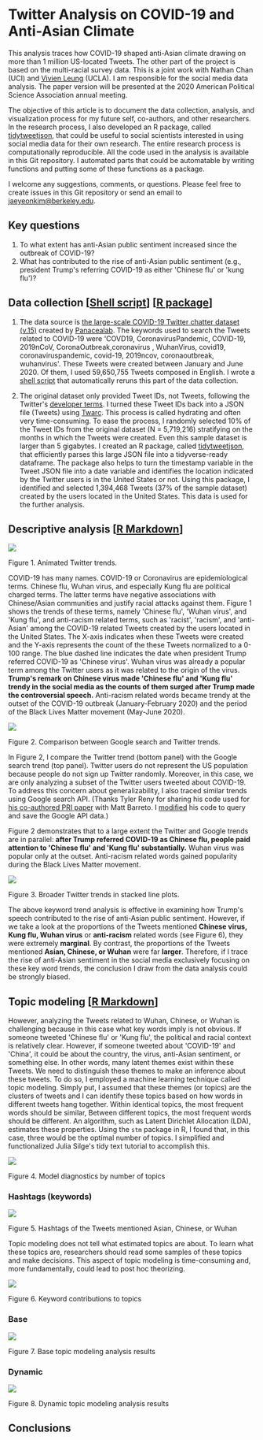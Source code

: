 
# Twitter Analysis on COVID-19 and Anti-Asian Climate

This analysis traces how COVID-19 shaped anti-Asian climate drawing on more than 1 million US-located Tweets. The other part of the project is based on the multi-racial survey data. This is a joint work with Nathan Chan (UCI) and [Vivien Leung](https://sites.google.com/view/vivienleung/home) (UCLA). I am responsible for the social media data analysis. The paper version will be presented at the 2020 American Political Science Association annual meeting.

The objective of this article is to document the data collection, analysis, and visualization process for my future self, co-authors, and other researchers. In the research process, I also developed an R package, called [tidytweetjson](https://github.com/jaeyk/tidytweetjson), that could be useful to social scientists interested in using social media data for their own research. The entire research process is computationally reproducible. All the code used in the analysis is available in this Git repository. I automated parts that could be automatable by writing functions and putting some of these functions as a package.

I welcome any suggestions, comments, or questions. Please feel free to create issues in this Git repository or send an email to [jaeyeonkim@berkeley.edu](mailto:jaeyeonkim@berkeley.edu).

## Key questions

1. To what extent has anti-Asian public sentiment increased since the outbreak of COVID-19?
2. What has contributed to the rise of anti-Asian public sentiment (e.g., president Trump's referring COVID-19 as either 'Chinese flu' or 'kung flu')?

## Data collection [[Shell script](https://github.com/jaeyk/covid19antiasian/blob/master/code/00_setup.sh)] [[R package](https://github.com/jaeyk/covid19antiasian/blob/master/code/00_setup.sh)]

1. The data source is [the large-scale COVID-19 Twitter chatter dataset (v.15)](https://zenodo.org/record/3902855#.XvZFBXVKhEZ) created by [Panacealab](http://www.panacealab.org/). The keywords used to search the Tweets related to COVID-19 were 'COVD19, CoronavirusPandemic, COVID-19, 2019nCoV, CoronaOutbreak,coronavirus , WuhanVirus, covid19, coronaviruspandemic, covid-19, 2019ncov, coronaoutbreak, wuhanvirus'. These Tweets were created between January and June 2020. Of them, I used 59,650,755 Tweets composed in English. I wrote a [shell script](https://github.com/jaeyk/covid19antiasian/blob/master/code/00_setup.sh) that automatically reruns this part of the data collection.

2. The original dataset only provided Tweet IDs, not Tweets, following the Twitter's [developer terms](https://developer.twitter.com/en/developer-terms/more-on-restricted-use-cases). I turned these Tweet IDs back into a JSON file (Tweets) using [Twarc](https://github.com/DocNow/twarc). This process is called hydrating and often very time-consuming. To ease the process, I randomly selected 10% of the Tweet IDs from the original dataset (N = 5,719,216) stratifying on the months in which the Tweets were created. Even this sample dataset is larger than 5 gigabytes. I created an R package, called [tidytweetjson](https://github.com/jaeyk/tidytweetjson), that efficiently parses this large JSON file into a tidyverse-ready dataframe. The package also helps to turn the timestamp variable in the Tweet JSON file into a date variable and identifies the location indicated by the Twitter users is in the United States or not. Using this package, I identified and selected 1,394,468 Tweets (37% of the sample dataset) created by the users located in the United States. This data is used for the further analysis.


## Descriptive analysis [[R Markdown](https://github.com/jaeyk/covid19antiasian/blob/master/code/03_explore.Rmd)]

![](https://github.com/jaeyk/covid19antiasian/blob/master/outputs/animated_twitter_plot.gif)

Figure 1. Animated Twitter trends.

COVID-19 has many names. COVID-19 or Coronavirus are epidemiological terms. Chinese flu, Wuhan virus, and especially Kung flu are political charged terms. The latter terms have negative associations with Chinese/Asian communities and justify racial attacks against them. Figure 1 shows the trends of these terms, namely 'Chinese flu', 'Wuhan virus', and 'Kung flu', and anti-racism related terms, such as 'racist', 'racism', and 'anti-Asian' among the COVID-19 related Tweets created by the users located in the United States. The X-axis indicates when these Tweets were created and the Y-axis represents the count of the these Tweets normalized to a 0-100 range. The blue dashed line indicates the date when president Trump referred COVID-19 as 'Chinese virus'. Wuhan virus was already a popular term among the Twitter users as it was related to the origin of the virus. **Trump's remark on Chinese virus made 'Chinese flu' and 'Kung flu' trendy in the social media as the counts of them surged after Trump made the controversial speech.** Anti-racism related words became trendy at the outset of the COVID-19 outbreak (January-February 2020) and the period of the Black Lives Matter movement (May-June 2020).

![](https://github.com/jaeyk/covid19antiasian/blob/master/outputs/overall_trend.png)

Figure 2. Comparison between Google search and Twitter trends.

In Figure 2, I compare the Twitter trend (bottom panel) with the Google search trend (top panel). Twitter users do not represent the US population because people do not sign up Twitter randomly. Moreover, in this case, we are only analyzing a subset of the Twitter users tweeted about COVID-19. To address this concern about generalizability, I also traced similar trends using Google search API. (Thanks Tyler Reny for sharing his code used for [his co-authored PRI paper](https://www.tandfonline.com/doi/full/10.1080/21565503.2020.1769693) with Matt Barreto. I [modified](https://github.com/jaeyk/covid19antiasian/blob/master/code/01_google_trends.R) his code to query and save the Google API data.)

Figure 2 demonstrates that to a large extent the Twitter and Google trends are in parallel: **after Trump referred COVID-19 as Chinese flu, people paid attention to 'Chinese flu' and 'Kung flu' substantially.** Wuhan virus was popular only at the outset. Anti-racism related words gained popularity during the Black Lives Matter movement.

![](https://github.com/jaeyk/covid19antiasian/blob/master/outputs/stacked_bar_plots2.png)

Figure 3. Broader Twitter trends in stacked line plots.

The above keyword trend analysis is effective in examining how Trump's speech contributed to the rise of anti-Asian public sentiment. However, if we take a look at the proportions of the Tweets mentioned **Chinese virus, Kung flu, Wuhan virus** or **anti-racism** related words (see Figure 6), they were extremely **marginal**. By contrast, the proportions of the Tweets mentioned **Asian, Chinese, or Wuhan** were far **larger**. Therefore, if I trace the rise of anti-Asian sentiment in the social media exclusively focusing on these key word trends, the conclusion I draw from the data analysis could be strongly biased.

## Topic modeling [[R Markdown](https://github.com/jaeyk/covid19antiasian/blob/master/code/05_topic_modeling.Rmd)]

However, analyzing the Tweets related to Wuhan, Chinese, or Wuhan is challenging because in this case what key words imply is not obvious. If someone tweeted 'Chinese flu' or 'Kung flu', the political and racial context is relatively clear. However, if someone tweeted about 'COVID-19' and 'China', it could be about the country, the virus, anti-Asian sentiment, or something else. In other words, many latent themes exist within these Tweets. We need to distinguish these themes to make an inference about these tweets. To do so, I employed a machine learning technique called topic modeling. Simply put, I assumed that these themes (or topics) are the clusters of tweets and I can identify these topics based on how words in different tweets hang together. Within identical topics, the most frequent words should be similar, Between different topics, the most frequent words should be different. An algorithm, such as Latent Dirichlet Allocation (LDA), estimates these properties. Using the `stm` package in R, I found that, in this case, three would be the optimal number of topics. I simplified and functionalized Julia Silge's tidy text tutorial to accomplish this.

![](https://github.com/jaeyk/covid19antiasian/blob/master/outputs/k_search_diag.png)

Figure 4. Model diagnostics by number of topics 

### Hashtags (keywords)

![](https://github.com/jaeyk/covid19antiasian/blob/master/outputs/hash_cloud.png)

Figure 5. Hashtags of the Tweets mentioned Asian, Chinese, or Wuhan

Topic modeling does not tell what estimated topics are about. To learn what these topics are, researchers should read some samples of these topics and make decisions. This aspect of topic modeling is time-consuming and, more fundamentally, could lead to post hoc theorizing.

![](https://github.com/jaeyk/covid19antiasian/blob/master/outputs/keyword.png)

Figure 6. Keyword contributions to topics

### Base

![](https://github.com/jaeyk/covid19antiasian/blob/master/outputs/topic_modeling_static.png)

Figure 7. Base topic modeling analysis results

### Dynamic

![](https://github.com/jaeyk/covid19antiasian/blob/master/outputs/anti_asian_topic_dynamic_trend.png)

Figure 8. Dynamic topic modeling analysis results


## Conclusions

